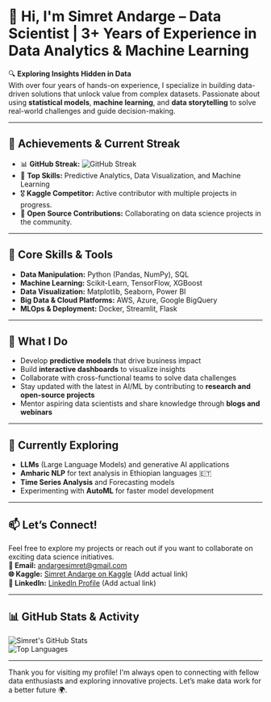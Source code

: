 # 👋 Hi, I'm Simret Andarge – Data Scientist | 3+ Years of Experience in Data Analytics & Machine Learning  

🔍 **Exploring Insights Hidden in Data**  
With over four years of hands-on experience, I specialize in building data-driven solutions that unlock value from complex datasets. Passionate about using **statistical models**, **machine learning**, and **data storytelling** to solve real-world challenges and guide decision-making.

---

## 🏅 **Achievements & Current Streak**  
- 📊 **GitHub Streak:** ![GitHub Streak](https://github-readme-streak-stats.herokuapp.com/?user=Simretandarge&theme=default)
- 🌟 **Top Skills:** Predictive Analytics, Data Visualization, and Machine Learning  
- 🎖️ **Kaggle Competitor:** Active contributor with multiple projects in progress.  
- 📅 **Open Source Contributions:** Collaborating on data science projects in the community.

---

## 🔧 **Core Skills & Tools**  
- **Data Manipulation:** Python (Pandas, NumPy), SQL  
- **Machine Learning:** Scikit-Learn, TensorFlow, XGBoost  
- **Data Visualization:** Matplotlib, Seaborn, Power BI  
- **Big Data & Cloud Platforms:** AWS, Azure, Google BigQuery  
- **MLOps & Deployment:** Docker, Streamlit, Flask  

---

## 🚀 **What I Do**  
- Develop **predictive models** that drive business impact  
- Build **interactive dashboards** to visualize insights  
- Collaborate with cross-functional teams to solve data challenges  
- Stay updated with the latest in AI/ML by contributing to **research and open-source projects**  
- Mentor aspiring data scientists and share knowledge through **blogs and webinars**

---

## 🌱 **Currently Exploring**  
- **LLMs** (Large Language Models) and generative AI applications  
- **Amharic NLP** for text analysis in Ethiopian languages 🇪🇹  
- **Time Series Analysis** and Forecasting models  
- Experimenting with **AutoML** for faster model development  

---

## 📫 **Let’s Connect!**  
Feel free to explore my projects or reach out if you want to collaborate on exciting data science initiatives.  
**🔗 Email:** [andargesimret@gmail.com](mailto:andargesimret@gmail.com)  
**🌐 Kaggle:** [Simret Andarge on Kaggle](https://kaggle.com) (Add actual link)  
**🔗 LinkedIn:** [LinkedIn Profile](https://linkedin.com) (Add actual link)

---

## 📊 **GitHub Stats & Activity**  
![Simret's GitHub Stats](https://github-readme-stats.vercel.app/api?username=Simretandarge&show_icons=true&theme=radical)  
![Top Languages](https://github-readme-stats.vercel.app/api/top-langs/?username=Simretandarge&layout=compact&theme=radical)  

---

Thank you for visiting my profile! I'm always open to connecting with fellow data enthusiasts and exploring innovative projects. Let’s make data work for a better future 🌍.
